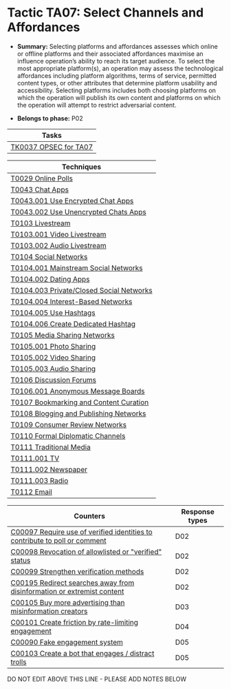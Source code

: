 # Tactic TA07: Select Channels and Affordances

* **Summary:** Selecting platforms and affordances assesses which online or offline platforms and their associated affordances maximise an influence operation’s ability to reach its target audience. To select the most appropriate platform(s), an operation may assess the technological affordances including platform algorithms, terms of service, permitted content types, or other attributes that determine platform usability and accessibility. Selecting platforms includes both choosing platforms on which the operation will publish its own content and platforms on which the operation will attempt to restrict adversarial content.

* **Belongs to phase:** P02



| Tasks |
| ----- |
| [TK0037 OPSEC for TA07](../../generated_pages/tasks/TK0037.md) |



| Techniques |
| ---------- |
| [T0029 Online Polls](../../generated_pages/techniques/T0029.md) |
| [T0043 Chat Apps](../../generated_pages/techniques/T0043.md) |
| [T0043.001 Use Encrypted Chat Apps](../../generated_pages/techniques/T0043.001.md) |
| [T0043.002 Use Unencrypted Chats Apps](../../generated_pages/techniques/T0043.002.md) |
| [T0103 Livestream](../../generated_pages/techniques/T0103.md) |
| [T0103.001 Video Livestream](../../generated_pages/techniques/T0103.001.md) |
| [T0103.002 Audio Livestream](../../generated_pages/techniques/T0103.002.md) |
| [T0104 Social Networks](../../generated_pages/techniques/T0104.md) |
| [T0104.001 Mainstream Social Networks](../../generated_pages/techniques/T0104.001.md) |
| [T0104.002 Dating Apps](../../generated_pages/techniques/T0104.002.md) |
| [T0104.003 Private/Closed Social Networks](../../generated_pages/techniques/T0104.003.md) |
| [T0104.004 Interest-Based Networks](../../generated_pages/techniques/T0104.004.md) |
| [T0104.005 Use Hashtags](../../generated_pages/techniques/T0104.005.md) |
| [T0104.006 Create Dedicated Hashtag](../../generated_pages/techniques/T0104.006.md) |
| [T0105 Media Sharing Networks](../../generated_pages/techniques/T0105.md) |
| [T0105.001 Photo Sharing](../../generated_pages/techniques/T0105.001.md) |
| [T0105.002 Video Sharing](../../generated_pages/techniques/T0105.002.md) |
| [T0105.003 Audio Sharing](../../generated_pages/techniques/T0105.003.md) |
| [T0106 Discussion Forums](../../generated_pages/techniques/T0106.md) |
| [T0106.001 Anonymous Message Boards](../../generated_pages/techniques/T0106.001.md) |
| [T0107 Bookmarking and Content Curation](../../generated_pages/techniques/T0107.md) |
| [T0108 Blogging and Publishing Networks](../../generated_pages/techniques/T0108.md) |
| [T0109 Consumer Review Networks](../../generated_pages/techniques/T0109.md) |
| [T0110 Formal Diplomatic Channels](../../generated_pages/techniques/T0110.md) |
| [T0111 Traditional Media](../../generated_pages/techniques/T0111.md) |
| [T0111.001 TV](../../generated_pages/techniques/T0111.001.md) |
| [T0111.002 Newspaper](../../generated_pages/techniques/T0111.002.md) |
| [T0111.003 Radio](../../generated_pages/techniques/T0111.003.md) |
| [T0112 Email](../../generated_pages/techniques/T0112.md) |



| Counters | Response types |
| -------- | -------------- |
| [C00097 Require use of verified identities to contribute to poll or comment](../../generated_pages/counters/C00097.md) | D02 |
| [C00098 Revocation of allowlisted or "verified" status](../../generated_pages/counters/C00098.md) | D02 |
| [C00099 Strengthen verification methods](../../generated_pages/counters/C00099.md) | D02 |
| [C00195 Redirect searches away from disinformation or extremist content](../../generated_pages/counters/C00195.md) | D02 |
| [C00105 Buy more advertising than misinformation creators](../../generated_pages/counters/C00105.md) | D03 |
| [C00101 Create friction by rate-limiting engagement](../../generated_pages/counters/C00101.md) | D04 |
| [C00090 Fake engagement system](../../generated_pages/counters/C00090.md) | D05 |
| [C00103 Create a bot that engages / distract trolls](../../generated_pages/counters/C00103.md) | D05 |


DO NOT EDIT ABOVE THIS LINE - PLEASE ADD NOTES BELOW